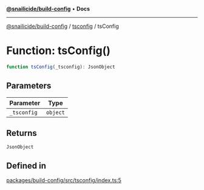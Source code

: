 [**@snailicide/build-config**](../../README.md) • **Docs**

---

[@snailicide/build-config](../../README.md) / [tsconfig](../README.md) / tsConfig

# Function: tsConfig()

```ts
function tsConfig(_tsconfig): JsonObject
```

## Parameters

| Parameter   | Type     |
| ----------- | -------- |
| `_tsconfig` | `object` |

## Returns

`JsonObject`

## Defined in

[packages/build-config/src/tsconfig/index.ts:5](https://github.com/gbtunney/snailicide-monorepo/blob/864f9979e97eb579a793bd06e883355f7bea5c52/packages/build-config/src/tsconfig/index.ts#L5)
